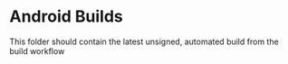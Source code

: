 # Android Builds

This folder should contain the latest unsigned, automated build from the build workflow
